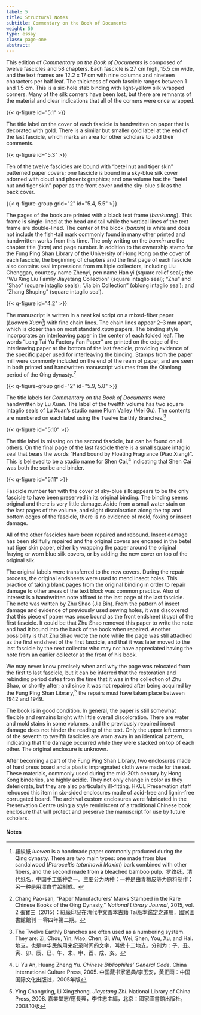 ```yaml
---
label: 5
title: Structural Notes
subtitle: Commentary on the Book of Documents
weight: 50
type: essay
class: page-one
abstract:
---
```

This edition of *Commentary on the Book of Documents* is composed of twelve fascicles and 58 chapters. Each fascicle is 27 cm high, 15.5 cm wide, and the text frames are 12.2 x 17 cm with nine columns and nineteen characters per half leaf. The thickness of each fascicle ranges between 1 and 1.5 cm. This is a six-hole stab binding with light-yellow silk wrapped corners. Many of the silk corners have been lost, but there are remnants of the material and clear indications that all of the corners were once wrapped.

{{< q-figure id="5.1" >}}

The title label on the cover of each fascicle is handwritten on paper that is decorated with gold. There is a similar but smaller gold label at the end of the last fascicle, which marks an area for other scholars to add their comments.

{{< q-figure id="5.3" >}}

Ten of the twelve fascicles are bound with “betel nut and tiger skin” patterned paper covers; one fascicle is bound in a sky-blue silk cover adorned with cloud and phoenix graphics; and one volume has the “betel nut and tiger skin” paper as the front cover and the sky-blue silk as the back cover.

{{< q-figure-group grid="2" id="5.4, 5.5" >}}

The pages of the book are printed with a black text frame (*bankuang*). This frame is single-lined at the head and tail while the vertical lines of the text frame are double-lined. The center of the block (*banxin*) is white and does not include the fish-tail mark commonly found in many other printed and handwritten works from this time. The only writing on the *banxin* are the chapter title (*juan*) and page number. In addition to the ownership stamp for the Fung Ping Shan Library of the University of Hong Kong on the cover of each fascicle, the beginning of chapters and the first page of each fascicle also contains seal impressions from multiple collectors, including Liu Chenggan, courtesy name Zhenyi, pen name Han yi (square relief seal); the “Wu Xing Liu Family Jiayetang Collection” (square intaglio seal); “Zhu”  and “Shao” (square intaglio seals); “Jia bin Collection” (oblong intaglio seal); and “Zhang Shuping” (square intaglio seal).

{{< q-figure id="4.2" >}}

The manuscript is written in a neat kai script on a mixed-fiber paper (*Luowen Xuan*[^1]) with fine chain lines. The chain lines appear 2–3 mm apart, which is closer than on most standard *xuan* papers. The binding style incorporates an interleaving paper in the center of each folded leaf. The words “Long Tai Yu Factory Fan Paper” are printed on the edge of the interleaving paper at the bottom of the last fascicle, providing evidence of the specific paper used for interleaving the binding. Stamps from the paper mill were commonly included on the end of the ream of paper, and are seen in both printed and handwritten manuscript volumes from the Qianlong period of the Qing dynasty.[^2]

{{< q-figure-group grid="2" id="5.9, 5.8" >}}

The title labels for *Commentary on the Book of Documents* were handwritten by Lu Xuan. The label of the twelfth volume has two square intaglio seals of Lu Xuan’s studio name Plum Valley (Mei Gu). The contents are numbered on each label using the Twelve Earthly Branches.[^3]

{{< q-figure id="5.10" >}}

The title label is missing on the second fascicle, but can be found on all others. On the final page of the last fascicle there is a small square intaglio seal that bears the words “Hand bound by Floating Fragrance (Piao Xiang)”. This is believed to be a studio name for Shen Cai,[^4] indicating that Shen Cai was both the scribe and binder.

{{< q-figure id="5.11" >}}

Fascicle number ten with the cover of sky-blue silk appears to be the only fascicle to have been preserved in its original binding. The binding seems original and there is very little damage. Aside from a small water stain on the last pages of the volume, and slight discoloration along the top and bottom edges of the fascicle, there is no evidence of mold, foxing or insect damage.  

All of the other fascicles have been repaired and rebound. Insect damage has been skillfully repaired and the original covers are encased in the betel nut tiger skin paper, either by wrapping the paper around the original fraying or worn blue silk covers, or by adding the new cover on top of the original silk.

The original labels were transferred to the new covers. During the repair process, the original endsheets were used to mend insect holes. This practice of taking blank pages from the original binding in order to repair damage to other areas of the text block was common practice. Also of interest is a handwritten note affixed to the last page of the last fascicle. The note was written by Zhu Shao (Jia Bin). From the pattern of insect damage and evidence of previously used sewing holes, it was discovered that this piece of paper was once bound as the front endsheet (*huye*) of the first fascicle. It could be that Zhu Shao removed this paper to write the note and had it bound into the back of the book when repaired. Another possibility is that Zhu Shao wrote the note while the page was still attached as the first endsheet of the first fascicle, and that it was later moved to the last fascicle by the next collector who may not have appreciated having the note from an earlier collector at the front of his book.

We may never know precisely when and why the page was relocated from the first to last fascicle, but it can be inferred that the restoration and rebinding period dates from the time that it was in the collection of Zhu Shao, or shortly after; and since it was not repaired after being acquired by the Fung Ping Shan Library,[^5] the repairs must have taken place between 1942 and 1949.

The book is in good condition. In general, the paper is still somewhat flexible and remains bright with little overall discoloration. There are water and mold stains in some volumes, and the previously repaired insect damage does not hinder the reading of the text. Only the upper left corners of the seventh to twelfth fascicles are worn away in an identical pattern, indicating that the damage occurred while they were stacked on top of each other. The original enclosure is unknown.

After becoming a part of the Fung Ping Shan Library, two enclosures made of hard press board and a plastic impregnated cloth were made for the set. These materials, commonly used during the mid-20th century by Hong Kong binderies, are highly acidic. They not only change in color as they deteriorate, but they are also particularly ill-fitting. HKUL Preservation staff rehoused this item in six-sided enclosures made of acid-free and lignin-free corrugated board. The archival custom enclosures were fabricated in the Preservation Centre using a style reminiscent of a traditional Chinese book enclosure that will protect and preserve the manuscript for use by future scholars.

#### Notes
[^1]: 羅紋紙 *luowen* is a handmade paper commonly produced during the Qing dynasty. There are two main types: one made from blue sandalwood (*Pteroceltis tatarinowii Maxim*) bark combined with other fibers, and the second made from a bleached bamboo pulp.  罗纹纸，清代纸名，中国手工纸种之一。主要分为两种：一种是由青檀皮等为原料制作；另一种是用漂白竹浆制成。
[^2]: Chang Pao-san, "Paper Manufacturers’ Marks Stamped in the Rare Chinese Books of the Qing Dynasty," *National Library Journal*, 2015, vol. 2 張寶三（2015）：紙廠印記在清代中文善本古籍 Tai版本鑑定之運用，國家圖書館館刊 一零四年第二期。
[^3]: The Twelve Earthly Branches are often used as a numbering system. They are: Zi, Chou, Yin, Mao, Chen, Si, Wu, Wei, Shen, You, Xu, and Hai. 地支，也是中华民族用来纪录时间的文字，叫做十二地支。分别为：子、丑、寅、卯、辰、巳、午、未、申、酉、戌、亥。
[^4]: Li Yu An, Huang Zheng Yu. *Chinese Bibliophiles’ General Code*. China International Culture Press, 2005. 中国藏书家通典/李玉安，黄正雨：中国国际文化出版社，2005年版
[^5]: Ying Changxing, Li Xingzhong. *Jiayetang Zhi*. National Library of China Press, 2008. 嘉業堂志/應長興，李性忠主編，北京：國家圖書館出版社，2008.10版
